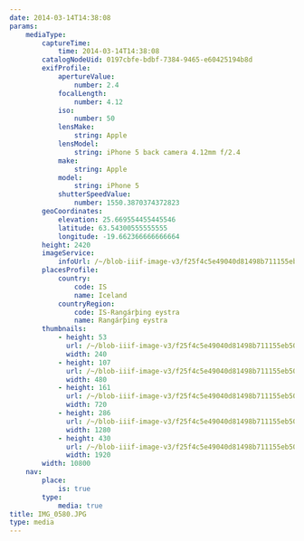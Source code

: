 ```yaml
---
date: 2014-03-14T14:38:08
params:
    mediaType:
        captureTime:
            time: 2014-03-14T14:38:08
        catalogNodeUid: 0197cbfe-bdbf-7384-9465-e60425194b8d
        exifProfile:
            apertureValue:
                number: 2.4
            focalLength:
                number: 4.12
            iso:
                number: 50
            lensMake:
                string: Apple
            lensModel:
                string: iPhone 5 back camera 4.12mm f/2.4
            make:
                string: Apple
            model:
                string: iPhone 5
            shutterSpeedValue:
                number: 1550.3870374372823
        geoCoordinates:
            elevation: 25.669554455445546
            latitude: 63.54300555555555
            longitude: -19.662366666666664
        height: 2420
        imageService:
            infoUrl: /~/blob-iiif-image-v3/f25f4c5e49040d81498b711155eb5045590301dc41b21f0d44b125b46428b6a0/info.json
        placesProfile:
            country:
                code: IS
                name: Iceland
            countryRegion:
                code: IS-Rangárþing eystra
                name: Rangárþing eystra
        thumbnails:
            - height: 53
              url: /~/blob-iiif-image-v3/f25f4c5e49040d81498b711155eb5045590301dc41b21f0d44b125b46428b6a0/full/240%2C53/0/default.jpg
              width: 240
            - height: 107
              url: /~/blob-iiif-image-v3/f25f4c5e49040d81498b711155eb5045590301dc41b21f0d44b125b46428b6a0/full/480%2C107/0/default.jpg
              width: 480
            - height: 161
              url: /~/blob-iiif-image-v3/f25f4c5e49040d81498b711155eb5045590301dc41b21f0d44b125b46428b6a0/full/720%2C161/0/default.jpg
              width: 720
            - height: 286
              url: /~/blob-iiif-image-v3/f25f4c5e49040d81498b711155eb5045590301dc41b21f0d44b125b46428b6a0/full/1280%2C286/0/default.jpg
              width: 1280
            - height: 430
              url: /~/blob-iiif-image-v3/f25f4c5e49040d81498b711155eb5045590301dc41b21f0d44b125b46428b6a0/full/1920%2C430/0/default.jpg
              width: 1920
        width: 10800
    nav:
        place:
            is: true
        type:
            media: true
title: IMG_0580.JPG
type: media
---
```

